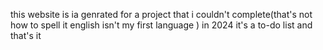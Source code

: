 this website is ia genrated for a project that i couldn't complete(that's not how to spell it english isn't my first language ) in 2024
it's a to-do list and that's it 
